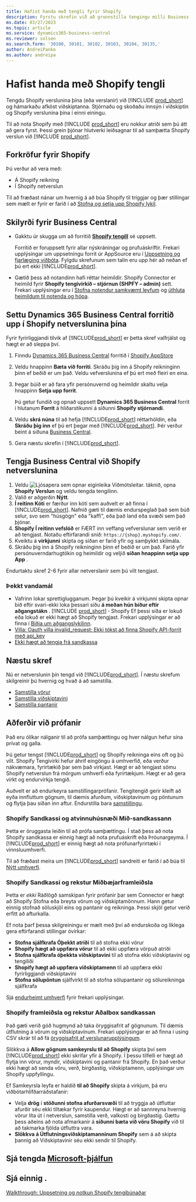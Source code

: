 ```yaml
---
title: Hafist handa með tengli fyrir Shopify
description: Fyrstu skrefin við að grunnstilla tengingu milli Business Central og Shopify
ms.date: 03/27/2023
ms.topic: article
ms.service: dynamics365-business-central
ms.reviewer: solsen
ms.search.form: '30100, 30101, 30102, 30103, 30104, 30135,'
author: AndreiPanko
ms.author: andreipa
---
```


# <a name="get-started-with-the-shopify-connector" />Hafist handa með Shopify tengli

Tengdu Shopify verslunina þína (eða verslanir) við [!INCLUDE [prod_short](../includes/prod_short.md)] og hámarkaðu afköst viðskiptanna. Stjórnaðu og skoðaðu innsýn í viðskiptin og Shopify verslunina þína í einni einingu.

Til að nota  Shopify  með  [!INCLUDE [prod_short](../includes/prod_short.md)] eru nokkur atriði sem þú átt að gera fyrst. Þessi grein þjónar hlutverki leiðsagnar til að samþætta Shopify verslun við [!INCLUDE [prod_short](../includes/prod_short.md)].

## <a name="prerequisites-for-shopify" />Forkröfur fyrir Shopify

Þú verður að vera með:

- Á  Shopify  reikning
- Í  Shopify  netverslun

Til að fræðast nánar um hvernig á að búa  Shopify  til tríggjar og þær stillingar sem mælt er fyrir er farið í að  [Stofna og setja upp  Shopify  lykil](shopify-account.md).

## <a name="prerequisites-for-business-central" />Skilyrði fyrir Business Central

- Gakktu úr skugga um að forritið **[Shopify tengill](https://go.microsoft.com/fwlink/?linkid=2196238)** sé uppsett.

  Forritið er foruppsett fyrir allar nýskráningar og prufuáskriftir. Frekari upplýsingar um uppsetningu forrit úr AppSource eru í [Uppsetning og fjarlæging viðbóta](../ui-extensions-install-uninstall.md#install). Fylgdu skrefunum sem talin eru upp hér að neðan ef þú ert ekki [!INCLUDE[prod_short](../includes/prod_short.md)].

- Gætið þess að notandinn hafi réttar heimildir. Shopify Connector er heimild fyrir  **Shopify  tengivirkið – stjórnun (SHPFY – admin)**  sett. Frekari upplýsingar eru í  [Stofna notendur samkvæmt leyfum](../ui-how-users-permissions.md)  og  [úthluta heimildum til notenda og hópa](../ui-define-granular-permissions.md).

## <a name="install-the-dynamics-365-business-central-app-to-your-shopify-online-store" />Settu Dynamics 365 Business Central forritið upp í Shopify netverslunina þína

Fyrir fyrirliggjandi tilvik af  [!INCLUDE[prod_short](../includes/prod_short.md)] er þetta skref valfrjálst og hægt er að sleppa því.

1. Finndu [Dynamics 365 Business Central](https://apps.shopify.com/dynamics-365-business-central) forritið í [Shopify AppStore](https://apps.shopify.com/)
2. Veldu hnappinn **Bæta við forriti**. Skráðu þig inn á Shopify reikninginn þinn ef beðið er um það. Veldu vefverslunina ef þú ert með fleiri en eina.
3. Þegar búið er að fara yfir persónuvernd og heimildir skaltu velja hnappinn **Setja upp forrit**.

   Þú getur fundið og opnað uppsett **Dynamics 365 Business Central** forrit í hlutanum **Forrit** á hliðarstikunni á síðunni **Shopify stjórnandi**.
4. Veldu  **skrá núna**  til að hefja  [!INCLUDE[prod_short](../includes/prod_short.md)]  réttarhöldin, eða  **Skráðu þig inn**  ef þú ert þegar með [!INCLUDE[prod_short](../includes/prod_short.md)]. Þér verður beint á síðuna [Business Central](https://businesscentral.dynamics.com).
5. Gera næstu skrefin í [!INCLUDE[prod_short](../includes/prod_short.md)].

## <a name="connect-business-central-to-the-shopify-online-store" />Tengja Business Central við Shopify netverslunina

1. Veldu ![Ljósapera sem opnar eiginleika Viðmótsleitar.](../media/ui-search/search_small.png "Segðu mér hvað þú vilt gera") táknið, opna **Shopify Verslun** og veldu tengda tengilinn.
2. Valið er aðgerðin **Nýtt**.  
3.  **Í reitinn Kóti**  er færður inn kóti sem auðvelt er að finna í [!INCLUDE[prod_short](../includes/prod_short.md)]. Nafnið gæti til dæmis endurspeglað það sem búð selur, svo sem "húsgögn" eða "kaffi", eða það land eða svæði sem það þjónar.
4.  **Shopify Í reitinn vefslóð**  er FÆRT inn veffang vefverslunar sem verið er að tengjast. Notaðu eftirfarandi snið: `https://{shop}.myshopify.com/`.
5. Kveiktu á  **virkjunni**  skipta og síðan er farið yfir og samþykkt skilmála.
6. Skráðu þig inn á Shopify reikninginn þinn ef beðið er um það. Farið yfir persónuverndarhugtökin og heimildir og veljið  **síðan hnappinn setja upp App** .

Endurtaktu skref 2-6 fyrir allar netverslanir sem þú vilt tengjast.

### <a name="known-issues" />Þekkt vandamál

- Vafrinn lokar sprettiglugganum. Þegar þú kveikir á virkjunni skipta opnar bið eftir svari-ekki loka þessari síðu  **á meðan hún bíður eftir aðgangstákn**  .  [!INCLUDE [prod_short](../includes/prod_short.md)]  **·**  Shopify Ef þessi síða er lokuð eða lokuð er ekki hægt að  Shopify tengjast. Frekari upplýsingar er að finna í [Biðja um aðgangslykilinn](troubleshoot.md#request-the-access-token).
- [Villa:  Oauth  villa invalid_request: Ekki tókst að finna  Shopify  API-forrit með api_key](troubleshoot.md#error-oauth-error-invalid_request-could-not-find-shopify-api-application-with-api_key)
- [Ekki hægt að tengja frá sandkassa](troubleshoot.md#verify-and-enable-permissions-to-make-http-requests-in-a-non-production-environment)

## <a name="next-steps" />Næstu skref

Nú er netverslunin þín tengd við [!INCLUDE[prod_short](../includes/prod_short.md)]. Í næstu skrefum skilgreinir þú hvernig og hvað á að samstilla.

- [Samstilla vörur](synchronize-items.md)
- [Samstilla viðskiptavini](synchronize-customers.md)
- [Samstilla pantanir](synchronize-orders.md)

## <a name="testing-strategies" />Aðferðir við prófanir

Það eru ólíkar nálganir til að prófa samþættingu og hver nálgun hefur sína prívat og galla.

Þú getur tengst  [!INCLUDE[prod_short](../includes/prod_short.md)]  og  Shopify  reikninga eins oft og þú vilt.  Shopify Tengivirki hefur áhrif eingöngu á umhverfið, eða verður nákvæmara, fyrirtækið þar sem það virkjast. Hægt er að tengjast sömu  Shopify  netverslun frá mörgum umhverfi eða fyrirtækjum. Hægt er að gera virkt og endurvirkja tengið.

Auðvelt er að endurkeyra samstillingarprófanir. Tengitengið gerir kleift að eyða innfluttum gögnum, til dæmis afurðum, viðskiptavinum og pöntunum og flytja þau síðan inn aftur. Endurstilla bara  [samstillingu](troubleshoot.md#reset-sync).

### <a name="shopify-sandbox-and-business-central-sandbox" />Shopify Sandkassi og atvinnuhúsnæði Mið-sandkassann

Þetta er öruggasta leiðin til að prófa samþættingu. Í stað þess að nota  Shopify  sandkassa er einnig hægt að nota prufuáskrift eða Þróunargeyma. Í  [!INCLUDE[prod_short](../includes/prod_short.md)] er einnig hægt að nota prófunarfyrirtæki í vinnsluumhverfi.

Til að fræðast meira um  [!INCLUDE[prod_short](../includes/prod_short.md)]  sandreiti er farið í að búa til  [Nýtt umhverfi](/dynamics365/business-central/dev-itpro/administration/tenant-admin-center-environments#create-a-new-environment).

### <a name="shopify-sandbox-and-business-central-production" />Shopify Sandkassi og rekstur Miðbæjarframleiðsla

Þetta er  *ekki*  Ráðlögð samskipan fyrir prófanir þar sem Connector er hægt að  Shopify  Stofna eða breyta vörum og viðskiptamönnum. Hann getur einnig stofnað söluskjöl eins og pantanir og reikninga. Þessi skjöl getur verið erfitt að afturkalla.
 
Ef nota þarf þessa skilgreiningu er mælt með því að endurskoða og líklega gera eftirfarandi stillingar óvirkar:

* **Stofna sjálfkrafa Óþekkt atriði**  til að stofna ekki vörur
* **Shopify hægt að uppfæra vörur**  til að ekki uppfæra vörpuð atriði
* **Stofna sjálfkrafa óþekkta viðskiptavini**  til að stofna ekki viðskiptavini og tengiliði
* **Shopify hægt að uppfæra viðskiptamenn**  til að uppfæra ekki fyrirliggjandi viðskiptavini
* **Stofna sölupöntun**  sjálfvirkt til að stofna sölupantanir og sölureikninga sjálfkrafa

Sjá  [endurheimt umhverfi](/dynamics365/business-central/dev-itpro/administration/tenant-admin-center-backup-restore) fyrir frekari upplýsingar.

### <a name="shopify-production-and-business-central-sandbox" />Shopify framleiðsla og rekstur Aðalbox sandkassan

Það gæti verið góð hugmynd að taka öryggisafrit af gögnunum. Til dæmis útflutning á vörum og viðskiptavinum. Frekari upplýsingar er að finna í using CSV skrár til að fá  [öryggisafrit af verslunarupplýsingum](https://help.shopify.com/en/manual/shopify-admin/duplicate-store#using-csv-files-to-back-up-store-information).

Slökkva á  **Allow gögnum samkeyrslu til að  Shopify**  skipta því sem  [!INCLUDE[prod_short](../includes/prod_short.md)]  ekki skrifar yfir á Shopify. Í þessu tilfelli er hægt að flytja inn vörur, myndir, viðskiptavini og pantanir frá Shopify. En það verður ekki hægt að senda vöru, verð, birgðastig, viðskiptamenn, upplýsingar um  Shopify uppfyllingu.

Ef Samkeyrsla leyfa er haldið  **til að  Shopify**  skipta á virkjum, þá eru viðbótarhlífðarráðstafanir:

*   Velja  **drög**  í  **stöðunni stofna afurðarsvæði**  til að tryggja að útfluttar afurðir séu ekki tiltækar fyrir kaupendur. Hægt er að sannreyna hvernig vörur líta út í netverslun, samstilla verð, valkosti og birgðastig. Gættu þess aðeins að nota afmarkanir á  **síðunni bæta við vöru  Shopify**  við til að takmarka fjölda útfluttra vara.
*  **Slökkva á Útflutningsviðskiptamanninum  Shopify**  sem á að skipta þannig að Viðskiptavinir séu ekki sendir til Shopify.

## <a name="see-related-microsoft-trainingtrainingpathsuse-shopify-connector-dynamics-365-business-central" />Sjá tengda  [Microsoft-þjálfun](/training/paths/use-shopify-connector-dynamics-365-business-central/)

## <a name="see-also" />Sjá einnig .

[Walkthrough: Uppsetning og notkun  Shopify  tengibúnaðar](walkthrough-setting-up-and-using-shopify.md)  

